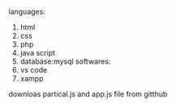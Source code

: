 languages:
1) html
2) css
3) php
4) java script
5) database:mysql
softwares:
1) vs code
2) xampp

downloas partical.js and app.js file from gitthub

